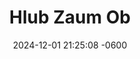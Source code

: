 ---
layout: movie-video-data
date:   2024-12-01 21:25:08 -0600
categories: movie

# Search Queries
title:  "Hlub Zaum Ob" 

# Movie Attributes
movie_title: "Hlub Zaum Ob"
permalink: /movie/Hlub-Zaum-Ob
name: "Hlub Zaum Ob"
link: "/movie/Hlub-Zaum-Ob"
thumbnail: "/assets/images/movie_thumbnails/Hlub Zaum Ob.jpeg"
sequel: ""
synopsis: "Meej tau cog lus rau Nkauj See haistias tsis tau See ces cia nws ua nraug laus mus li. Nkauj See Cog lus rau Meej haistias, hnub twg tsis muaj tej me hauv roob hauv hav lawd, hnub ntawv See txojkev hlub Meej mam li xaus. Meej thiaj tso siab plhuav mus kawm txuj. Tiamsis hnub tsis tau ntev, hmo tsis tau ntau Nkauj See twb hloov siab mus ua luag nkauj nyab lawm. Koob Meej thiaj ua lub neej ntxuag kua muag. Nkauj See xav haistias tau tus muaj txiaj nplua nuj lawm ces lub neej yuav tshav ntuj. Tiamsis nws lub neej mus ua luag nyab tsuas muaj tsaus ntuj nti nrog lub kua muag. Thaum nkawv ob leeg lub kua muag poob, nkawv mam paub haistias txojkev hlub uas tau cog tseg tiamsis muab thuav lawd, iab npaum li cas. Caw nej nawvdaws saib seb Koob Meej thiab Nkauj See nkawv txojkev hlub xaus li cas."
producers: "Golden Path Entertainment"
director: "Muas Lis"
writers: "Muas Lis"
video: "https://www.youtube.com/embed/MzFABWO59UU"
genre: "Romance"
cast:
  - name: "Kwm Lis"
  - name: "Zuag 'Naiv' Vaaj"
  - name: "Tsheem Yaaj"
  - name: "Vam Lis Thoj"
  - name: "Neeb Hawj"
  - name: "Maiv Lis Yaj"
  - name: "Mais Xyooj"
  - name: "Xaiv Xaab Yaaj"
  - name: "Kaag 'Xaiv Xaab' Yaaj"
  - name: "Ntxhoo 'Nchaiv Yis' Lis"
basemovie: "Niam Nkauj Zuag Paj & Txiv Nraug Ntsuag Part 1"
year: "2020"
release-type: "VHS"
total_parts: 0
storage: "private"
---